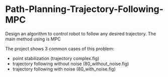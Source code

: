 # Path-Planning-Trajectory-Following-MPC
Design an algorithm to control robot to follow any desired trajectory. The main method using is MPC

The project shows 3 common cases of this problem: 
  - point stabilization (trajectory complex.fig)
  - trajectory following without noise (80_without_noise.fig)
  - trajectory following with noise  (80_with_noise.fig)
